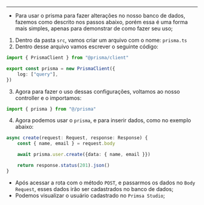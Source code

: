 ___
- Para usar o prisma para fazer alterações no nosso banco de dados, fazemos como descrito nos passos abaixo, porém essa é uma forma mais simples, apenas para demonstrar de como fazer seu uso;
1. Dentro da pasta `src`, vamos criar um arquivo com o nome: `prisma.ts`
2. Dentro desse arquivo vamos escrever o seguinte código:
```ts
import { PrismaClient } from "@prisma/client"

export const prisma = new PrismaClient({
	log: ["query"],
})
```
3. Agora para fazer o uso dessas configurações, voltamos ao nosso controller e o importamos:
```ts
import { prisma } from "@/prisma"
```
4. Agora podemos usar o `prisma`, e para inserir dados, como no exemplo abaixo:
```ts
async create(request: Request, response: Response) {
	const { name, email } = request.body

	await prisma.user.create({data: { name, email }})

	return response.status(201).json()
}
```
- Após acessar a rota com o método `POST`, e passarmos os dados no `Body Request`, esses dados irão ser cadastrados no banco de dados;
- Podemos visualizar o usuário cadastrado no `Primsa Studio`;